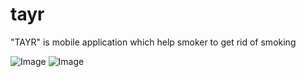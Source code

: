 # tayr
 
"TAYR" is mobile application which help smoker to get rid of smoking

![Image](https://drive.google.com/drive/u/0/folders/1CkxbRZtV7aXOX32OQQnuN4pAyGW-yr1d) ![Image](https://drive.google.com/file/d/1ALMjlPHF13Tllj8jLuzFhW3bHKlzX7fA/view)
 
